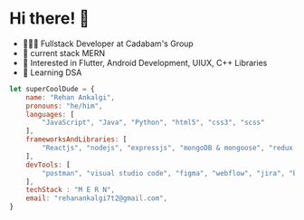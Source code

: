 # Hi there! 👋
- 👨🏻‍💻 Fullstack Developer at Cadabam's Group
- 🥞 current stack MERN
- 👀 Interested in Flutter, Android Development, UIUX, C++ Libraries
- 🧠 Learning DSA
````javascript
let superCoolDude = {
	name: "Rehan Ankalgi",
	pronouns: "he/him",
	languages: [
		"JavaScript", "Java", "Python", "html5", "css3", "scss"
	],
	frameworksAndLibraries: [
		"Reactjs", "nodejs", "expressjs", "mongoDB & mongoose", "redux / redux toolkit", "mui5"
	],
	devTools: [
		"postman", "visual studio code", "figma", "webflow", "jira", "bitbucket", "git & github", "odoo"
	],
	techStack : "M E R N",
	email: "rehanankalgi7t2@gmail.com",
}
````
